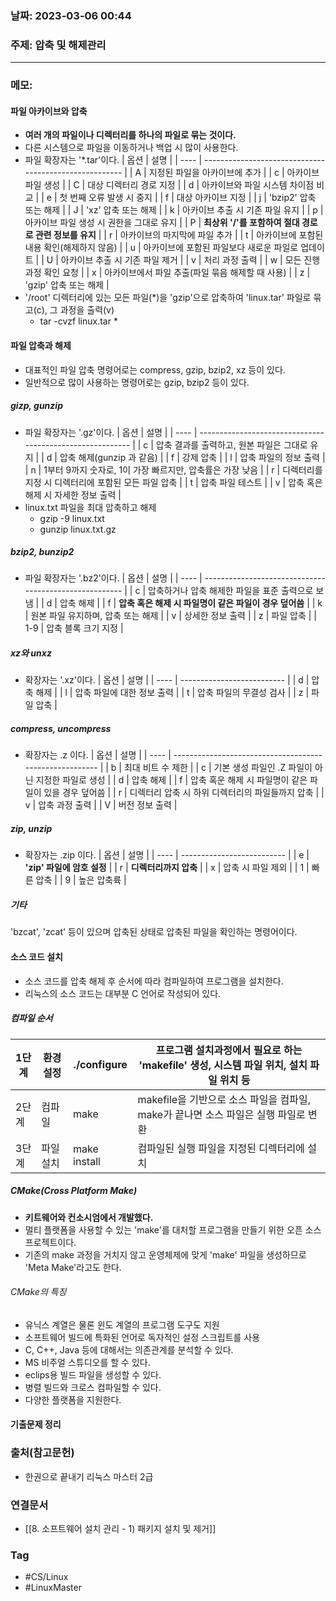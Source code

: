 ### 날짜: 2023-03-06 00:44

### 주제:  압축 및 해제관리 
---
### 메모: 
#### 파일 아카이브와 압축
- **여러 개의 파일이나 디렉터리를 하나의 파일로 묶는 것이다.** 
- 다른 시스템으로 파일을 이동하거나 백업 시 많이 사용한다. 
- 파일 확장자는 '\*.tar'이다.
| 옵션 | 설명                                                   |
| ---- | ------------------------------------------------------ |
| A    | 지정된 파일을 아카이브에 추가                          |
| c    | 아카이브 파일 생성                                     |
| C    | 대상 디렉터리 경로 지정                                |
| d    | 아카이브와 파일 시스템 차이점 비교                     |
| e    | 첫 번째 오류 발생 시 중지                              |
| f    | 대상 아카이브 지정                                     |
| j    | 'bzip2' 압축 또는 해제                                 |
| J    | 'xz' 압축 또는 해제                                    |
| k    | 아카이브 추출 시 기존 파일 유지                        |
| p    | 아카이브 파일 생성 시 권한을 그대로 유지               |
| P    | **최상위 '/'를 포함하여 절대 경로로 관련 정보를 유지** |
| r    | 아카이브의 마지막에 파일 추가                          |
| t    | 아카이브에 포함된 내용 확인(해제하지 않음)             |
| u    | 아카이브에 포함된 파일보다 새로운 파일로 업데이트      |
| U    | 아카이브 추출 시 기존 파일 제거                        |
| v    | 처리 과정 출력                                         |
| w    | 모든 진행 과정 확인 요청                               |
| x    | 아카이브에서 파일 추출(파일 묶음 해제할 때 사용)       |
| z    | 'gzip' 압축 또는 해제                                  |
- '/root' 디렉터리에 있는 모든 파일(\*)을 'gzip'으로 압축하여 'linux.tar' 파일로 묶고(c), 그 과정을 출력(v)
	- tar -cvzf linux.tar * 
#### 파일 압축과 해제
- 대표적인 파일 압축 명령어로는 compress, gzip, bzip2, xz 등이 있다. 
- 일반적으로 많이 사용하는 명령어로는 gzip, bzip2 등이 있다.
##### gizp, gunzip
- 파일 확장자는 '.gz'이다.
| 옵션 | 설명                                                      |
| ---- | --------------------------------------------------------- |
| c    | 압축 결과를 출력하고, 원본 파일은 그대로 유지             |
| d    | 압축 해제(gunzip 과 같음)                                 |
| f    | 강제 압축                                                 |
| l    | 압축 파일의 정보 출력                                     |
| n    | 1부터 9까지 숫자로, 1이 가장 빠르지만, 압축률은 가장 낮음 |
| r    | 디렉터리를 지정 시 디렉터리에 포함된 모든 파일 압축       |
| t    | 압축 파일 테스트                                          |
| v    | 압축 혹은 해제 시 자세한 정보 출력                        |
- linux.txt 파일을 최대 압축하고 해제
	- gzip -9 linux.txt 
	- gunzip linux.txt.gz
##### bzip2, bunzip2
- 파일 확장자는 '.bz2'이다.
| 옵션 | 설명                                                   |
| ---- | ------------------------------------------------------ |
| c    | 압축하거나 압축 해제한 파일을 표준 출력으로 보냄       |
| d    | 압축 해제                                              |
| f    | **압축 혹은 해제 시 파일명이 같은 파일이 경우 덮어씀** |
| k    | 원본 파일 유지하며, 압축 또는 해제                     |
| v    | 상세한 정보 출력                                       |
| z    | 파일 압축                                              |
| 1-9  | 압축 블록 크기 지정                                    |
##### xz와 unxz 
- 확장자는 '.xz'이다.
| 옵션 | 설명                       |
| ---- | -------------------------- |
| d    | 압축 해제                  |
| l    | 압축 파일에 대한 정보 출력 |
| t    | 압축 파일의 무결성 검사    |
| z    | 파일 압축                  |
##### compress, uncompress 
- 확장자는 .z 이다.
| 옵션 | 설명                                                    |
| ---- | ------------------------------------------------------- |
| b    | 최대 비트 수 제한                                       |
| c    | 기본 생성 파일인 .Z  파일이 아닌 지정한 파일로 생성     |
| d    | 압축 해제                                               |
| f    | 압축 혹운 해제 시 파일명이 같은 파일이 있을 경우 덮어씀 |
| r    | 디렉터리 압축 시 하위 디렉터리의 파일들까지 압축        |
| v    | 압축 과정 출력                                          |
| V    | 버전 정보 출력                                                        |
##### zip, unzip 
- 확장자는 .zip 이다.
| 옵션 | 설명                       |
| ---- | -------------------------- |
| e    | **'zip' 파일에 암호 설정** |
| r    | **디렉터리까지 압축**          |
| x    | 압축 시 파일 제외          |
| 1    | 빠른 압축                  |
| 9    | 높은 압축륙                           |
##### 기타 
'bzcat', 'zcat' 등이 있으며 압축된 상태로 압축된 파일을 확인하는 명령어이다.
#### 소스 코드 설치 
- 소스 코드를 압축 해제 후 순서에 따라 컴파일하여 프로그램을 설치한다.
- 리눅스의 소스 코드는 대부분 C 언어로 작성되어 있다. 
##### 컴파일 순서 
| 1단계 | 환경설정  | ./configure  | 프로그램 설치과정에서 필요로 하는 'makefile' 생성, 시스템 파일 위치, 설치 파일 위치 등 |
| ----- | --------- | ------------ | -------------------------------------------------------------------------------------- |
| 2단계 | 컴파일    | make         | makefile을 기반으로 소스 파일을 컴파일, make가 끝나면 소스 파일은 실행 파일로 변환     |
| 3단계 | 파일 설치 | make install | 컴파일된 실행 파일을 지정된 디렉터리에 설치                                            |
##### CMake(Cross Platform Make)
- **키트웨어와 컨소시엄에서 개발했다.**
- 멀티 플랫폼을 사용할 수 있는 'make'를 대처할 프로그램을 만들기 위한 오픈 소스 프로젝트이다. 
- 기존의 make 과정을 거치지 않고 운영체제에 맞게 'make' 파일을 생성하므로 'Meta Make'라고도 한다. 
###### CMake의 특징
- 유닉스 계열은 물론 윈도 계열의 프로그램 도구도 지원
- 소프트웨어 빌드에 특화된 언어로 독자적인 설정 스크립트를 사용
- C, C++, Java 등에 대해서는 의존관계를 분석할 수 있다. 
- MS 비주얼 스튜디오를 할 수 있다. 
- eclips용 빌드 파일을 생성할 수 있다. 
- 병렬 빌드와 크로스 컴파일할 수 있다.
- 다양한 플랫폼을 지원한다. 
#### 기출문제 정리
### 출처(참고문헌) 
- 한권으로 끝내기 리눅스 마스터 2급

### 연결문서 
- [[8. 소프트웨어 설치 관리 - 1) 패키지 설치 및 제거]]

### Tag
- #CS/Linux 
- #LinuxMaster 